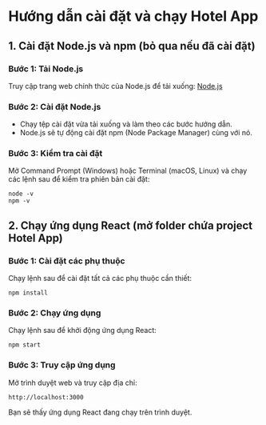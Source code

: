 # Hướng dẫn cài đặt và chạy Hotel App

## 1. Cài đặt Node.js và npm (bỏ qua nếu đã cài đặt)

### Bước 1: Tải Node.js

Truy cập trang web chính thức của Node.js để tải xuống:
[Node.js](https://nodejs.org/)

### Bước 2: Cài đặt Node.js

- Chạy tệp cài đặt vừa tải xuống và làm theo các bước hướng dẫn.
- Node.js sẽ tự động cài đặt npm (Node Package Manager) cùng với nó.

### Bước 3: Kiểm tra cài đặt

Mở Command Prompt (Windows) hoặc Terminal (macOS, Linux) và chạy các lệnh sau để kiểm tra phiên bản cài đặt:

```
node -v
npm -v
```

## 2. Chạy ứng dụng React (mở folder chứa project Hotel App)

### Bước 1: Cài đặt các phụ thuộc

Chạy lệnh sau để cài đặt tất cả các phụ thuộc cần thiết:

```
npm install
```

### Bước 2: Chạy ứng dụng

Chạy lệnh sau để khởi động ứng dụng React:

```
npm start
```

### Bước 3: Truy cập ứng dụng

Mở trình duyệt web và truy cập địa chỉ:

```
http://localhost:3000
```

Bạn sẽ thấy ứng dụng React đang chạy trên trình duyệt.
